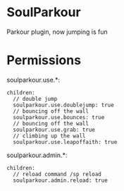 # SoulParkour
Parkour plugin, now jumping is fun



# Permissions
soulparkour.use.*:
    
    children:
      // double jump
      soulparkour.use.doublejump: true 
      // bouncing off the wall
      soulparkour.use.bounces: true
      // bouncing off the wall
      soulparkour.use.grab: true 
      // climbing up the wall
      soulparkour.use.leapoffaith: true 

      
  soulparkour.admin.*:
    
    children:
      // reload command /sp reload
      soulparkour.admin.reload: true 
      

